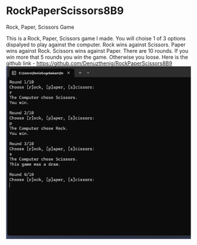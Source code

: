 # RockPaperScissors8B9
Rock, Paper, Scissors Game

This is a Rock, Paper, Scissors game I made. You will choise 1 of 3 options dispalyed to play against the computer. 
Rock wins against Scissors.
Paper wins against Rock.
Scissors wins against Paper.
There are 10 rounds. If you win more that 5 rounds you win the game. Otherwise you loose.
Here is the github link - https://github.com/Denuzthenig/RockPaperScissors8B9
![alt text](image-1.png)